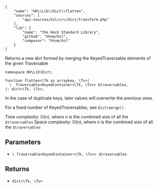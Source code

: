 ``` yamlmeta
{
    "name": "HH\\Lib\\Dict\\flatten",
    "sources": [
        "api-sources/hsl/src/dict/transform.php"
    ],
    "lib": {
        "name": "the Hack Standard Library",
        "github": "hhvm/hsl",
        "composer": "hhvm/hsl"
    }
}
```




Returns a new dict formed by merging the KeyedTraversable elements of the
given Traversable




``` Hack
namespace HH\Lib\Dict;

function flatten<\Tk as arraykey, \Tv>(
  \  Traversable<KeyedContainer<\Tk, \Tv>> $traversables,
): dict<\Tk, \Tv>;
```




In the case of duplicate keys, later values will overwrite
the previous ones.




For a fixed number of KeyedTraversables, see ` Dict\merge() `.




Time complexity: O(n), where n is the combined size of all the
` $traversables `
Space complexity: O(n), where n is the combined size of all the
`` $traversables ``




## Parameters




+ ` \ Traversable<KeyedContainer<\Tk, \Tv>> $traversables `




## Returns




* ` dict<\Tk, \Tv> `
<!-- HHAPIDOC -->
